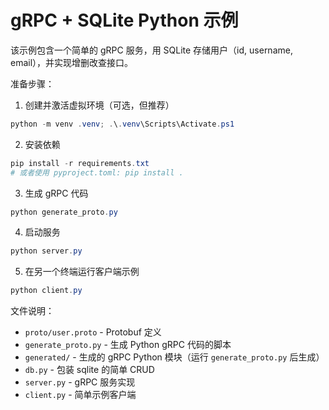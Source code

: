 # gRPC + SQLite Python 示例

该示例包含一个简单的 gRPC 服务，用 SQLite 存储用户（id, username, email），并实现增删改查接口。

准备步骤：

1. 创建并激活虚拟环境（可选，但推荐）

```powershell
python -m venv .venv; .\.venv\Scripts\Activate.ps1
```

2. 安装依赖

```powershell
pip install -r requirements.txt
# 或者使用 pyproject.toml: pip install .
```

3. 生成 gRPC 代码

```powershell
python generate_proto.py
```

4. 启动服务

```powershell
python server.py
```

5. 在另一个终端运行客户端示例

```powershell
python client.py
```

文件说明：

- `proto/user.proto` - Protobuf 定义
- `generate_proto.py` - 生成 Python gRPC 代码的脚本
- `generated/` - 生成的 gRPC Python 模块（运行 `generate_proto.py` 后生成）
- `db.py` - 包装 sqlite 的简单 CRUD
- `server.py` - gRPC 服务实现
- `client.py` - 简单示例客户端
